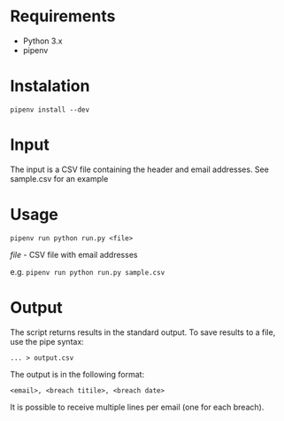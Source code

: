 # Requirements
- Python 3.x
- pipenv

# Instalation

`pipenv install --dev`

# Input
The input is a CSV file containing the header and email addresses. See sample.csv for an example

# Usage

`pipenv run python run.py <file>`

*file* - CSV file with email addresses

e.g. `pipenv run python run.py sample.csv`

# Output

The script returns results in the standard output. To save results to a file, use the pipe syntax:

`... > output.csv`

The output is in the following format:

`<email>, <breach titile>, <breach date>`

It is possible to receive multiple lines per email (one for each breach).